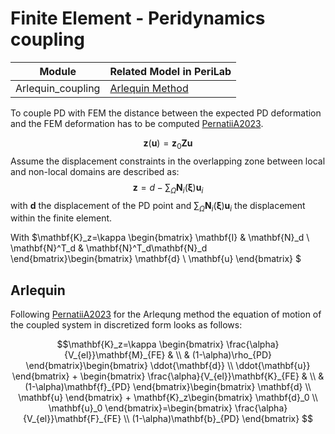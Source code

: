 # Finite Element - Peridynamics coupling

| Module | Related Model in PeriLab |
|---|---|
| Arlequin_coupling | [Arlequin Method](https://github.com/PeriHub/PeriLab.jl/blob/main/src/FEM/Coupling/Arlequin_coupling.jl) |


To couple PD with FEM the distance between the expected PD deformation and the FEM deformation has to be computed [PernatiiA2023](@cite).

$$\mathbf{z}(\mathbf{u})=\mathbf{z}_0\mathbf{Z}\mathbf{u}$$
Assume the displacement constraints in the overlapping zone between local and non-local domains are described as:
$$\mathbf{z}=d-\sum_{\Omega}\mathbf{N}_i(\boldsymbol{\xi})\mathbf{u}_i$$
with $\mathbf{d}$ the displacement of the PD point and $\sum_{\Omega}\mathbf{N}_i(\boldsymbol{\xi})\mathbf{u}_i$ the displacement within the finite element.

With
$\mathbf{K}_z=\kappa
\begin{bmatrix}
\mathbf{I} & \mathbf{N}_d \\
\mathbf{N}^T_d & \mathbf{N}^T_d\mathbf{N}_d
\end{bmatrix}\begin{bmatrix}
\mathbf{d}  \\
\mathbf{u}
\end{bmatrix}
$



## Arlequin
Following [PernatiiA2023](@cite) for the Arlequng method the equation of motion of the coupled system in discretized form looks as follows:


$$\mathbf{K}_z=\kappa
\begin{bmatrix}
\frac{\alpha}{V_{el}}\mathbf{M}_{FE} &  \\
 & (1-\alpha)\rho_{PD}
\end{bmatrix}\begin{bmatrix}
\ddot{\mathbf{d}}  \\
\ddot{\mathbf{u}}
\end{bmatrix} + \begin{bmatrix}
\frac{\alpha}{V_{el}}\mathbf{K}_{FE} &  \\
 & (1-\alpha)\mathbf{f}_{PD}
\end{bmatrix}\begin{bmatrix}
\mathbf{d}  \\
\mathbf{u}
\end{bmatrix} + \mathbf{K}_z\begin{bmatrix}
\mathbf{d}_0  \\
\mathbf{u}_0
\end{bmatrix}=\begin{bmatrix}
\frac{\alpha}{V_{el}}\mathbf{F}_{FE}  \\
(1-\alpha)\mathbf{b}_{PD}
\end{bmatrix}
$$
